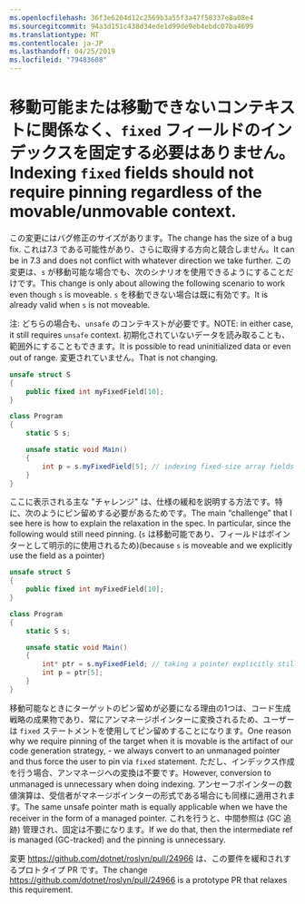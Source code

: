 ```yaml
---
ms.openlocfilehash: 36f3e6204d12c2569b3a55f3a47f58337e8a08e4
ms.sourcegitcommit: 94a3d151c438d34ede1d99de9eb4ebdc07ba4699
ms.translationtype: MT
ms.contentlocale: ja-JP
ms.lasthandoff: 04/25/2019
ms.locfileid: "79483608"
---
```

# <a name="indexing-fixed-fields-should-not-require-pinning-regardless-of-the-movableunmovable-context"></a><span data-ttu-id="f73da-101">移動可能または移動できないコンテキストに関係なく、`fixed` フィールドのインデックスを固定する必要はありません。</span><span class="sxs-lookup"><span data-stu-id="f73da-101">Indexing `fixed` fields should not require pinning regardless of the movable/unmovable context.</span></span> #

<span data-ttu-id="f73da-102">この変更にはバグ修正のサイズがあります。</span><span class="sxs-lookup"><span data-stu-id="f73da-102">The change has the size of a bug fix.</span></span> <span data-ttu-id="f73da-103">これは7.3 である可能性があり、さらに取得する方向と競合しません。</span><span class="sxs-lookup"><span data-stu-id="f73da-103">It can be in 7.3 and does not conflict with whatever direction we take further.</span></span>
<span data-ttu-id="f73da-104">この変更は、`s` が移動可能な場合でも、次のシナリオを使用できるようにすることだけです。</span><span class="sxs-lookup"><span data-stu-id="f73da-104">This change is only about allowing the following scenario to work even though `s` is moveable.</span></span> <span data-ttu-id="f73da-105">`s` を移動できない場合は既に有効です。</span><span class="sxs-lookup"><span data-stu-id="f73da-105">It is already valid when `s` is not moveable.</span></span> 

<span data-ttu-id="f73da-106">注: どちらの場合も、`unsafe` のコンテキストが必要です。</span><span class="sxs-lookup"><span data-stu-id="f73da-106">NOTE: in either case, it still requires `unsafe` context.</span></span> <span data-ttu-id="f73da-107">初期化されていないデータを読み取ることも、範囲外にすることもできます。</span><span class="sxs-lookup"><span data-stu-id="f73da-107">It is possible to read uninitialized data or even out of range.</span></span> <span data-ttu-id="f73da-108">変更されていません。</span><span class="sxs-lookup"><span data-stu-id="f73da-108">That is not changing.</span></span>

```csharp
unsafe struct S
{
    public fixed int myFixedField[10];
}

class Program
{
    static S s;

    unsafe static void Main()
    {
        int p = s.myFixedField[5]; // indexing fixed-size array fields would be ok
    }
}
```

<span data-ttu-id="f73da-109">ここに表示される主な "チャレンジ" は、仕様の緩和を説明する方法です。特に、次のようにピン留めする必要があるためです。</span><span class="sxs-lookup"><span data-stu-id="f73da-109">The main “challenge” that I see here is how to explain the relaxation in the spec. In particular, since the following would still need pinning.</span></span> <span data-ttu-id="f73da-110">(`s` は移動可能であり、フィールドはポインターとして明示的に使用されるため)</span><span class="sxs-lookup"><span data-stu-id="f73da-110">(because `s` is moveable and we explicitly use the field as a pointer)</span></span>

```csharp
unsafe struct S
{
    public fixed int myFixedField[10];
}

class Program
{
    static S s;

    unsafe static void Main()
    {
        int* ptr = s.myFixedField; // taking a pointer explicitly still requires pinning.
        int p = ptr[5];
    }
}
```

<span data-ttu-id="f73da-111">移動可能なときにターゲットのピン留めが必要になる理由の1つは、コード生成戦略の成果物であり、常にアンマネージポインターに変換されるため、ユーザーは `fixed` ステートメントを使用してピン留めすることになります。</span><span class="sxs-lookup"><span data-stu-id="f73da-111">One reason why we require pinning of the target when it is movable is the artifact of our code generation strategy, - we always convert to an unmanaged pointer and thus force the user to pin via `fixed` statement.</span></span> <span data-ttu-id="f73da-112">ただし、インデックス作成を行う場合、アンマネージへの変換は不要です。</span><span class="sxs-lookup"><span data-stu-id="f73da-112">However, conversion to unmanaged is unnecessary when doing indexing.</span></span> <span data-ttu-id="f73da-113">アンセーフポインターの数値演算は、受信者がマネージポインターの形式である場合にも同様に適用されます。</span><span class="sxs-lookup"><span data-stu-id="f73da-113">The same unsafe pointer math is equally applicable when we have the receiver in the form of a managed pointer.</span></span> <span data-ttu-id="f73da-114">これを行うと、中間参照は (GC 追跡) 管理され、固定は不要になります。</span><span class="sxs-lookup"><span data-stu-id="f73da-114">If we do that, then the intermediate ref is managed (GC-tracked) and the pinning is unnecessary.</span></span>

<span data-ttu-id="f73da-115">変更 https://github.com/dotnet/roslyn/pull/24966 は、この要件を緩和されするプロトタイプ PR です。</span><span class="sxs-lookup"><span data-stu-id="f73da-115">The change https://github.com/dotnet/roslyn/pull/24966 is a prototype PR that relaxes this requirement.</span></span>
